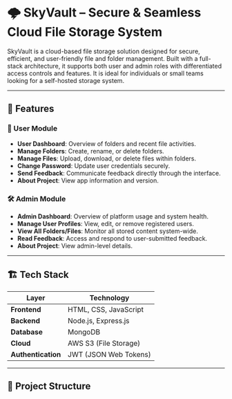 # 🌩️ SkyVault – Secure & Seamless Cloud File Storage System

SkyVault is a cloud-based file storage solution designed for secure, efficient, and user-friendly file and folder management. Built with a full-stack architecture, it supports both user and admin roles with differentiated access controls and features. It is ideal for individuals or small teams looking for a self-hosted storage system.

---

## 🚀 Features

### 🔐 User Module
- **User Dashboard**: Overview of folders and recent file activities.
- **Manage Folders**: Create, rename, or delete folders.
- **Manage Files**: Upload, download, or delete files within folders.
- **Change Password**: Update user credentials securely.
- **Send Feedback**: Communicate feedback directly through the interface.
- **About Project**: View app information and version.

### 🛠 Admin Module
- **Admin Dashboard**: Overview of platform usage and system health.
- **Manage User Profiles**: View, edit, or remove registered users.
- **View All Folders/Files**: Monitor all stored content system-wide.
- **Read Feedback**: Access and respond to user-submitted feedback.
- **About Project**: View admin-level details.

---

## 🏗️ Tech Stack

| Layer        | Technology              |
|--------------|--------------------------|
| **Frontend** | HTML, CSS, JavaScript    |
| **Backend**  | Node.js, Express.js      |
| **Database** | MongoDB                  |
| **Cloud**    | AWS S3 (File Storage)    |
| **Authentication** | JWT (JSON Web Tokens) |

---

## 📁 Project Structure

